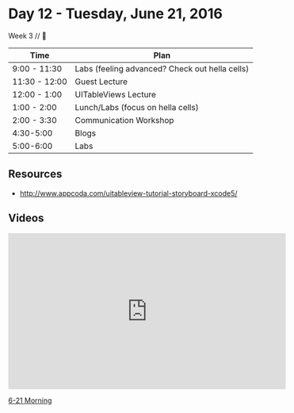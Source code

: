 # Day 12 - Tuesday, June 21, 2016 

Week 3 // :blue_heart:

Time       | Plan     |
----------------|-------
9:00 - 11:30  | Labs (feeling advanced? Check out hella cells)
11:30 - 12:00   | Guest Lecture
12:00 - 1:00   | UITableViews Lecture
1:00 - 2:00    | Lunch/Labs (focus on hella cells)
2:00 - 3:30   | Communication Workshop
4:30-5:00     | Blogs
5:00-6:00       | Labs

## Resources

 * http://www.appcoda.com/uitableview-tutorial-storyboard-xcode5/


## Videos

<iframe width="560" height="315" src="https://www.youtube.com/embed/NHPu8pzzIP4?rel=0&modestbranding=1" frameborder="0" allowfullscreen></iframe><p><a href="https://www.youtube.com/watch?v=NHPu8pzzIP4">6-21 Morning</a></p>
